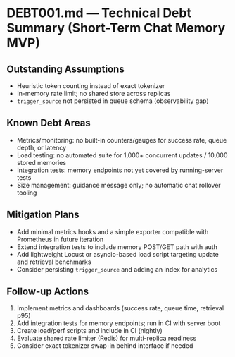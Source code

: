 # DEBT001.md — Technical Debt Summary (Short-Term Chat Memory MVP)

## Outstanding Assumptions

- Heuristic token counting instead of exact tokenizer
- In-memory rate limit; no shared store across replicas
- `trigger_source` not persisted in queue schema (observability gap)

## Known Debt Areas

- Metrics/monitoring: no built-in counters/gauges for success rate, queue depth, or latency
- Load testing: no automated suite for 1,000+ concurrent updates / 10,000 stored memories
- Integration tests: memory endpoints not yet covered by running-server tests
- Size management: guidance message only; no automatic chat rollover tooling

## Mitigation Plans

- Add minimal metrics hooks and a simple exporter compatible with Prometheus in future iteration
- Extend integration tests to include memory POST/GET path with auth
- Add lightweight Locust or asyncio-based load script targeting update and retrieval benchmarks
- Consider persisting `trigger_source` and adding an index for analytics

## Follow-up Actions

1) Implement metrics and dashboards (success rate, queue time, retrieval p95)
2) Add integration tests for memory endpoints; run in CI with server boot
3) Create load/perf scripts and include in CI (nightly)
4) Evaluate shared rate limiter (Redis) for multi-replica readiness
5) Consider exact tokenizer swap-in behind interface if needed